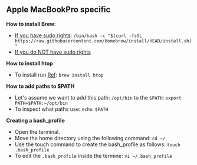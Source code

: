
## Apple MacBookPro specific

**How to install Brew**:
- [If you have sudo rights](https://brew.sh/): `/bin/bash -c "$(curl -fsSL https://raw.githubusercontent.com/Homebrew/install/HEAD/install.sh)"`
- [If you do NOT have sudo rights](https://superuser.com/questions/619498/can-i-install-homebrew-without-sudo-privileges)

**How to install htop**
- To install run [Ref](https://www.cyberciti.biz/faq/install-htop-on-macos-unix-desktop-running-macbook-pro/): `brew install htop`

**How to add paths to $PATH**
- Let's assume we want to add this path: `/opt/bin` to the `$PATH`: `export PATH=$PATH:~/opt/bin`
- To inspect what paths use: `echo $PATH`

**Creating a bash_profile**
- Open the terminal.
- Move the home directory using the following command: `cd ~/`
- Use the touch command to create the bash_profile as follows: `touch .bash_profile`
- To edit the `.bash_profile` inside the termine: `vi ~/.bash_profile`
